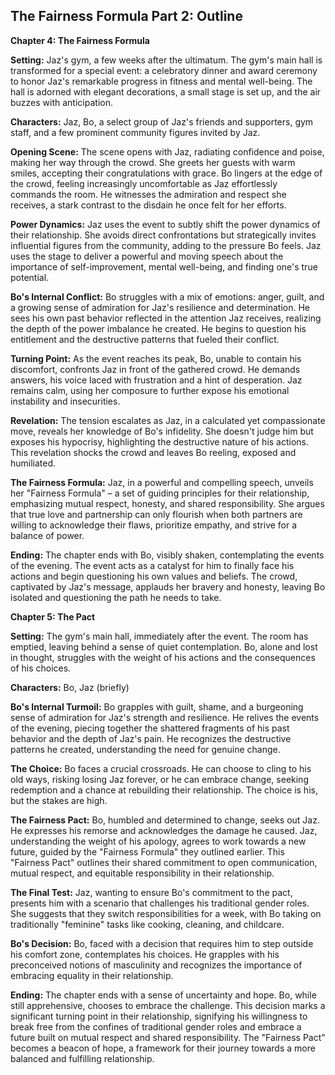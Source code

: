 ## The Fairness Formula Part 2: Outline 

**Chapter 4: The Fairness Formula**

**Setting:** Jaz's gym, a few weeks after the ultimatum. The gym's main hall is transformed for a special event: a celebratory dinner and award ceremony to honor Jaz's remarkable progress in fitness and mental well-being. The hall is adorned with elegant decorations, a small stage is set up, and the air buzzes with anticipation. 

**Characters:** Jaz, Bo, a select group of Jaz's friends and supporters, gym staff, and a few prominent community figures invited by Jaz.

**Opening Scene:** The scene opens with Jaz, radiating confidence and poise, making her way through the crowd. She greets her guests with warm smiles, accepting their congratulations with grace. Bo lingers at the edge of the crowd, feeling increasingly uncomfortable as Jaz effortlessly commands the room. He witnesses the admiration and respect she receives, a stark contrast to the disdain he once felt for her efforts. 

**Power Dynamics:** Jaz uses the event to subtly shift the power dynamics of their relationship. She avoids direct confrontations but strategically invites influential figures from the community, adding to the pressure Bo feels. Jaz uses the stage to deliver a powerful and moving speech about the importance of self-improvement, mental well-being, and finding one's true potential. 

**Bo's Internal Conflict:** Bo struggles with a mix of emotions: anger, guilt, and a growing sense of admiration for Jaz's resilience and determination. He sees his own past behavior reflected in the attention Jaz receives, realizing the depth of the power imbalance he created. He begins to question his entitlement and the destructive patterns that fueled their conflict. 

**Turning Point:** As the event reaches its peak, Bo, unable to contain his discomfort, confronts Jaz in front of the gathered crowd. He demands answers, his voice laced with frustration and a hint of desperation. Jaz remains calm, using her composure to further expose his emotional instability and insecurities.

**Revelation:** The tension escalates as Jaz, in a calculated yet compassionate move, reveals her knowledge of Bo's infidelity. She doesn't judge him but exposes his hypocrisy, highlighting the destructive nature of his actions. This revelation shocks the crowd and leaves Bo reeling, exposed and humiliated.

**The Fairness Formula:** Jaz, in a powerful and compelling speech, unveils her "Fairness Formula" – a set of guiding principles for their relationship, emphasizing mutual respect, honesty, and shared responsibility. She argues that true love and partnership can only flourish when both partners are willing to acknowledge their flaws, prioritize empathy, and strive for a balance of power. 

**Ending:** The chapter ends with Bo, visibly shaken, contemplating the events of the evening. The event acts as a catalyst for him to finally face his actions and begin questioning his own values and beliefs. The crowd, captivated by Jaz's message, applauds her bravery and honesty, leaving Bo isolated and questioning the path he needs to take.

**Chapter 5: The Pact**

**Setting:** The gym's main hall, immediately after the event. The room has emptied, leaving behind a sense of quiet contemplation. Bo, alone and lost in thought, struggles with the weight of his actions and the consequences of his choices. 

**Characters:** Bo, Jaz (briefly)

**Bo's Internal Turmoil:** Bo grapples with guilt, shame, and a burgeoning sense of admiration for Jaz's strength and resilience. He relives the events of the evening, piecing together the shattered fragments of his past behavior and the depth of Jaz's pain. He recognizes the destructive patterns he created, understanding the need for genuine change. 

**The Choice:** Bo faces a crucial crossroads. He can choose to cling to his old ways, risking losing Jaz forever, or he can embrace change, seeking redemption and a chance at rebuilding their relationship. The choice is his, but the stakes are high.

**The Fairness Pact:** Bo, humbled and determined to change, seeks out Jaz. He expresses his remorse and acknowledges the damage he caused.  Jaz, understanding the weight of his apology, agrees to work towards a new future, guided by the "Fairness Formula" they outlined earlier. This "Fairness Pact" outlines their shared commitment to open communication, mutual respect, and equitable responsibility in their relationship. 

**The Final Test:** Jaz, wanting to ensure Bo's commitment to the pact, presents him with a scenario that challenges his traditional gender roles. She suggests that they switch responsibilities for a week, with Bo taking on traditionally "feminine" tasks like cooking, cleaning, and childcare. 

**Bo's Decision:**  Bo, faced with a decision that requires him to step outside his comfort zone, contemplates his choices. He grapples with his preconceived notions of masculinity and recognizes the importance of embracing equality in their relationship.  

**Ending:** The chapter ends with a sense of uncertainty and hope. Bo, while still apprehensive, chooses to embrace the challenge. This decision marks a significant turning point in their relationship, signifying his willingness to break free from the confines of traditional gender roles and embrace a future built on mutual respect and shared responsibility. The "Fairness Pact" becomes a beacon of hope, a framework for their journey towards a more balanced and fulfilling relationship. 
